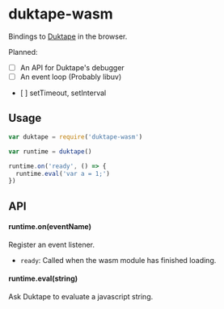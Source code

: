 # duktape-wasm

Bindings to [Duktape](https://github.com/svaarala/duktape) in the browser.

Planned:

- [ ] An API for Duktape's debugger
- [ ] An event loop (Probably libuv)
- [ ] setTimeout, setInterval


## Usage

```js
var duktape = require('duktape-wasm')

var runtime = duktape()

runtime.on('ready', () => {
  runtime.eval('var a = 1;')
})

```

## API

#### runtime.on(eventName)

Register an event listener.

- `ready`: Called when the wasm module has finished loading. 

#### runtime.eval(string)

Ask Duktape to evaluate a javascript string.


